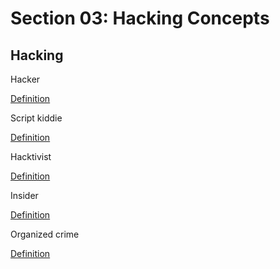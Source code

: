 # Section 03: Hacking Concepts

## Hacking

Hacker

[Definition](../definitions/definitions_H.md#hacker)

Script kiddie

[Definition](../definitions/definitions_S.md#script-kiddie)

Hacktivist

[Definition](../definitions/definitions_H.md#hacktivist)

Insider

[Definition](../definitions/definitions_I.md#insider)

Organized crime

[Definition](../definitions/definitions_O.md#organized-crime)

